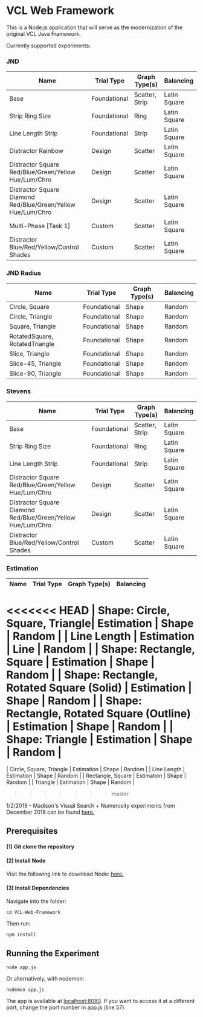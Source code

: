 # VCL Web Framework

This is a Node.js application that will serve as the modernization of the original VCL Java Framework.

Currently supported experiments:

### JND

| Name                           				    		    | Trial Type      | Graph Type(s)   | Balancing       |
| --------------------------------------------------------------| --------------- | --------------- | --------------- |
| Base                           				   			    | Foundational    | Scatter, Strip  | Latin Square    |
| Strip Ring Size                				   			    | Foundational    | Ring            | Latin Square    |
| Line Length Strip              				   			    | Foundational    | Strip           | Latin Square    |
| Distractor Rainbow             				   			    | Design          | Scatter         | Latin Square    |
| Distractor Square Red/Blue/Green/Yellow Hue/Lum/Chro          | Design          | Scatter         | Latin Square    |
| Distractor Square Diamond Red/Blue/Green/Yellow Hue/Lum/Chro  | Design          | Scatter         | Latin Square    |
| Multi-Phase [Task 1]           				                | Custom          | Scatter         | Latin Square    |
| Distractor Blue/Red/Yellow/Control Shades           		    | Custom          | Scatter         | Latin Square    |


### JND Radius 

| Name                           | Trial Type      | Graph Type(s)   | Balancing       |
| ------------------------------ | --------------- | --------------- | --------------- |
| Circle, Square                 | Foundational    | Shape           | Random          |
| Circle, Triangle               | Foundational    | Shape           | Random          |
| Square, Triangle               | Foundational    | Shape           | Random          |
| RotatedSquare, RotatedTriangle | Foundational    | Shape           | Random          |
| Slice, Triangle                | Foundational    | Shape           | Random          |
| Slice-45, Triangle             | Foundational    | Shape           | Random          |
| Slice-90, Triangle             | Foundational    | Shape           | Random          |

### Stevens

| Name                           								| Trial Type      | Graph Type(s)   | Balancing       |
| ------------------------------------------------------------- | --------------- | --------------- | --------------- |
| Base                           								| Foundational    | Scatter, Strip  | Latin Square    |
| Strip Ring Size                								| Foundational    | Ring            | Latin Square    |
| Line Length Strip              								| Foundational    | Strip           | Latin Square    |
| Distractor Square Red/Blue/Green/Yellow Hue/Lum/Chro          | Design          | Scatter         | Latin Square    |
| Distractor Square Diamond Red/Blue/Green/Yellow Hue/Lum/Chro  | Design          | Scatter         | Latin Square    |
| Distractor Blue/Red/Yellow/Control Shades           		    | Custom          | Scatter         | Latin Square    |

### Estimation

| Name                           | Trial Type      | Graph Type(s)   | Balancing       |
| ------------------------------ | --------------- | --------------- | --------------- |
<<<<<<< HEAD
| Shape: Circle, Square, Triangle| Estimation      | Shape           | Random          |
| Line Length                    | Estimation      | Line            | Random          |
| Shape: Rectangle, Square       | Estimation      | Shape           | Random          |
| Shape: Rectangle, Rotated Square (Solid)       | Estimation      | Shape           | Random          |
| Shape: Rectangle, Rotated Square (Outline)     | Estimation      | Shape           | Random          |
| Shape: Triangle                | Estimation      | Shape           | Random          |
=======
| Circle, Square, Triangle       | Estimation      | Shape           | Random          |
| Line Length                    | Estimation      | Shape           | Random          |
| Rectangle, Square              | Estimation      | Shape           | Random          |
| Triangle                       | Estimation      | Shape           | Random          |

>>>>>>> master

1/2/2019 - Madison's Visual Search + Numerosity experiments from December 2018 can be found [here.](https://github.com/Wongelawit/Correlation_MultipleEnsemble/tree/Numerosity-Task)

## Prerequisites

#### (1) Git clone the repository
#### (2) Install Node

Visit the following link to download Node: [here.](https://nodejs.org/en/)

#### (3) Install Dependencies

Navigate into the folder:
```
cd VCL-Web-Framework
```
Then run:
```
npm install
```

## Running the Experiment

```
node app.js
```

Or alternatively, with nodemon:

```
nodemon app.js
```

The app is available at [localhost:8080](localhost:8080). If you want to access it at a different port, change the port number in app.js (line 57).
